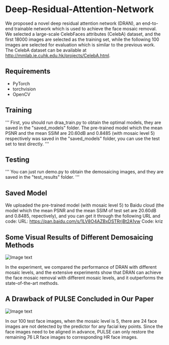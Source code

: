 # Deep-Residual-Attention-Network
We proposed a novel deep residual attention network (DRAN), an end-to-end trainable network which is used to achieve the face mosaic removal. We selected a large-scale CelebFaces attributes (CelebA) dataset, and the first 18000 images are selected as the training set, while the following 100 images are selected for evaluation which is similar to the previous work. The CelebA dataset can be available at http://mmlab.ie.cuhk.edu.hk/projects/CelebA.html.

## Requirements
* PyTorch
* torchvision
* OpenCV

## Training
''' First, you should run draa_train.py to obtain the optimal models, they are saved in the "saved_models" folder. The pre-trained model which the mean PSNR and the mean SSIM are 20.60dB and 0.8485 (with mosaic level 5) respectively was saved in the "saved_models" folder, you can use the test set to test directly. '''

## Testing
''' You can just run demo.py to obtain the demosaicing images, and they are saved in the "test_results" folder. '''

## Saved Model
We uploaded the pre-trained model (with mosaic level 5) to Baidu cloud (the model which the mean PSNR and the mean SSIM of test set are 20.60dB and 0.8485, repectively), and you can get it through the following URL and code: URL: https://pan.baidu.com/s/1LV8O4AZBxDSTRrjBt2A1vw Code: kriz 

## Some Visual Results of Different Demosaicing Methods
![Image text](https://raw.githubusercontent.com/FrankMinions/Deep-Residual-Attention-Network/main/visual_results.png)

In the experiment, we compared the performance of DRAN with different mosaic levels, and the extensive experiments show that DRAN can achieve the face mosaic removal with different mosaic levels, and it outperforms the state-of-the-art methods.

## A Drawback of PULSE Concluded in Our Paper
![Image text](https://raw.githubusercontent.com/FrankMinions/Deep-Residual-Attention-Network/main/align_PULSE.png)

In our 100 test face images, when the mosaic level is 5, there are 24 face images are not detected by the predictor for any facial key points. Since the face images need to be aligned in advance, PULSE can only restore the remaining 76 LR face images to corresponding HR face images. 
